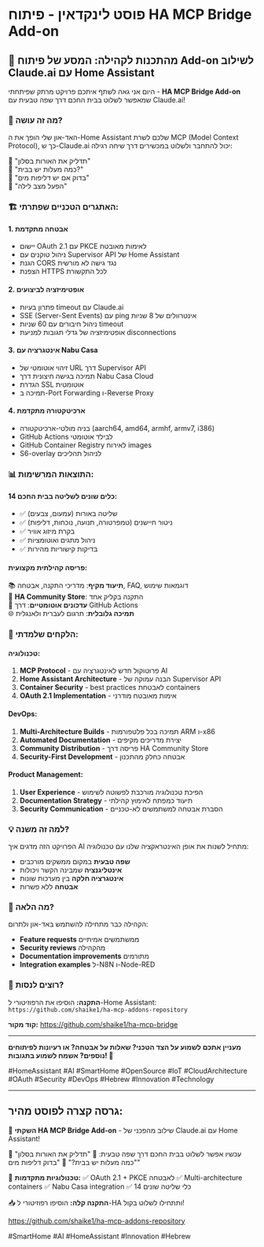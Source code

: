 # פוסט לינקדאין - פיתוח HA MCP Bridge Add-on

## 🚀 מהתכנות לקהילה: המסע של פיתוח Add-on לשילוב Claude.ai עם Home Assistant

היום אני גאה לשתף איתכם פרויקט מרתק שפיתחתי - **HA MCP Bridge Add-on** שמאפשר לשלוט בבית החכם דרך שפה טבעית עם Claude.ai!

### 🔧 מה זה עושה?
האד-און שלי הופך את ה-Home Assistant שלכם לשרת MCP (Model Context Protocol), כך ש-Claude.ai יכול להתחבר ולשלוט במכשירים דרך שיחה רגילה:

💬 "תדליק את האורות בסלון"  
💬 "כמה מעלות יש בבית?"  
💬 "בדוק אם יש דליפות מים"  
💬 "הפעל מצב לילה"

### 🏗️ האתגרים הטכניים שפתרתי:

#### 1. **אבטחה מתקדמת**
- יישום OAuth 2.1 עם PKCE לאימות מאובטח
- ניהול טוקנים עם Supervisor API של Home Assistant
- הגנת CORS נגד גישה לא מורשית
- הצפנת HTTPS לכל התקשורת

#### 2. **אופטימיזציה לביצועים**
- פתרון בעיות timeout עם Claude.ai
- SSE (Server-Sent Events) עם ping אינטרוולים של 8 שניות
- ניהול חיבורים עם 60 שניות timeout
- אופטימיזציה של גדלי תגובות למניעת disconnections

#### 3. **אינטגרציה עם Nabu Casa**
- זיהוי אוטומטי של URL דרך Supervisor API
- תמיכה בגישה חיצונית דרך Nabu Casa Cloud
- הגדרת SSL אוטומטית
- תמיכה ב-Port Forwarding ו-Reverse Proxy

#### 4. **ארכיטקטורה מתקדמת**
- בניה מולטי-ארכיטקטורה (aarch64, amd64, armhf, armv7, i386)
- GitHub Actions לבילד אוטומטי
- GitHub Container Registry לאירוח images
- S6-overlay לניהול תהליכים

### 📊 התוצאות המרשימות:

#### **14 כלים שונים** לשליטה בבית החכם:
- ✅ שליטה באורות (עמעום, צבעים)
- ✅ ניטור חיישנים (טמפרטורה, תנועה, נוכחות, דליפות)
- ✅ בקרת מיזוג אוויר
- ✅ ניהול מתגים ואוטומציות
- ✅ בדיקות קישוריות מהירות

#### **פריסה קהילתית מקצועית:**
📚 **תיעוד מקיף**: מדריכי התקנה, אבטחה, FAQ, דוגמאות שימוש  
🏪 **HA Community Store**: התקנה בקליק אחד  
🔄 **עדכונים אוטומטיים**: דרך GitHub Actions  
🌐 **תמיכה גלובלית**: תרגום לעברית ולאנגלית

### 🎯 הלקחים שלמדתי:

#### **טכנולוגיה:**
1. **MCP Protocol** - פרוטוקול חדש לאינטגרציה עם AI
2. **Home Assistant Architecture** - הבנה עמוקה של Supervisor API
3. **Container Security** - best practices לאבטחת containers
4. **OAuth 2.1 Implementation** - אימות מאובטח מודרני

#### **DevOps:**
1. **Multi-Architecture Builds** - תמיכה בכל פלטפורמות ARM ו-x86
2. **Automated Documentation** - יצירת מדריכים מקיפים
3. **Community Distribution** - פריסה דרך HA Community Store
4. **Security-First Development** - אבטחה כחלק מהתכנון

#### **Product Management:**
1. **User Experience** - הפיכת טכנולוגיה מורכבת לפשוטה לשימוש
2. **Documentation Strategy** - תיעוד כמפתח לאימוץ קהילתי
3. **Security Communication** - הסברת אבטחה למשתמשים לא-טכניים

### 💡 למה זה משנה?

הפרויקט הזה מדגים איך AI מתחיל לשנות את אופן האינטראקציה שלנו עם טכנולוגיה:
- **שפה טבעית** במקום ממשקים מורכבים
- **אינטליגנציה** שמבינה הקשר ויכולות
- **אינטגרציה חלקה** בין מערכות שונות
- **אבטחה** ללא פשרות

### 🚀 מה הלאה?

הקהילה כבר מתחילה להשתמש באד-און ולתרום:
- **Feature requests** ממשתמשים אמיתיים
- **Security reviews** מהקהילה
- **Documentation improvements** מתורמים
- **Integration examples** ל-N8N ו-Node-RED

### 🔗 רוצים לנסות?

**התקנה:** הוסיפו את הרפוזיטורי ל-Home Assistant:  
`https://github.com/shaike1/ha-mcp-addons-repository`

**קוד מקור:** https://github.com/shaike1/ha-mcp-bridge

---

**מעניין אתכם לשמוע על הצד הטכני? שאלות על אבטחה? או רעיונות לפיתוחים נוספים? אשמח לשמוע בתגובות! 💬**

#HomeAssistant #AI #SmartHome #OpenSource #IoT #CloudArchitecture #OAuth #Security #DevOps #Hebrew #Innovation #Technology

---

## גרסה קצרה לפוסט מהיר:

🚀 **השקתי HA MCP Bridge Add-on** - שילוב מהפכני של Claude.ai עם Home Assistant!

עכשיו אפשר לשלוט בבית החכם דרך שפה טבעית:
💬 "תדליק את האורות בסלון"
💬 "כמה מעלות יש בבית?"
💬 "בדוק דליפות מים"

🔧 **טכנולוגיות מתקדמות:**
✅ OAuth 2.1 + PKCE לאבטחה
✅ Multi-architecture containers
✅ Nabu Casa integration
✅ 14 כלי שליטה שונים

📥 **התקנה קלה:** הוסיפו רפוזיטורי ל-HA ותתחילו לשלוט בקול!

https://github.com/shaike1/ha-mcp-addons-repository

#SmartHome #AI #HomeAssistant #Innovation #Hebrew